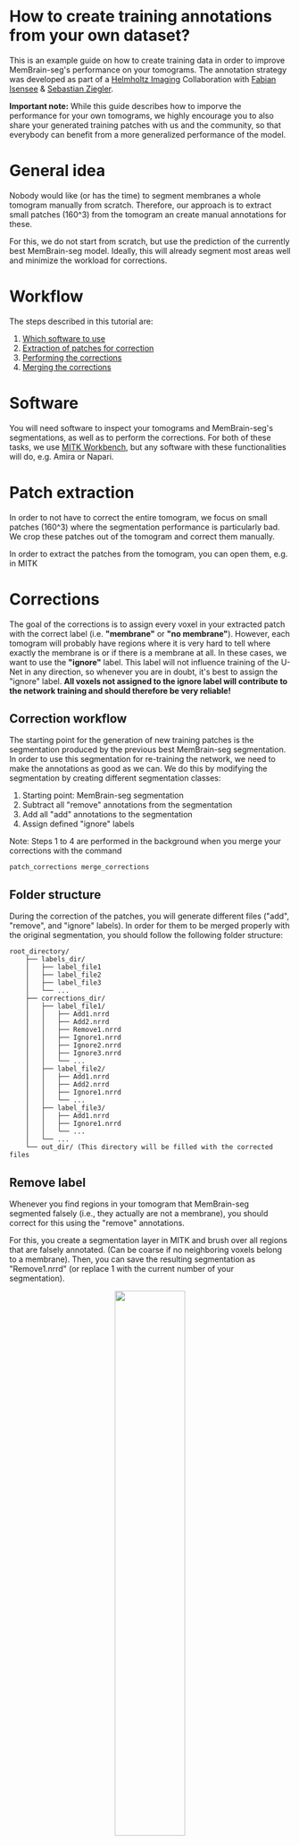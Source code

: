# How to create training annotations from your own dataset?

This is an example guide on how to create training data in order to improve MemBrain-seg's performance on your tomograms. 
The annotation strategy was developed as part of a [Helmholtz Imaging](https://helmholtz-imaging.de/) Collaboration with [Fabian Isensee](https://helmholtz-imaging.de/person/dr-rer-nat-fabian-isensee/) & [Sebastian Ziegler](https://modalities.helmholtz-imaging.de/expert/46).

**Important note:** While this guide describes how to imporve the performance for your own tomograms, we highly encourage you to also share your generated training patches with us and the community, so that everybody can benefit from a more generalized performance of the model.

# General idea
Nobody would like (or has the time) to segment membranes a whole tomogram manually from scratch. Therefore, our approach is to extract small patches (160^3) from the tomogram an create manual annotations for these.

For this, we do not start from scratch, but use the prediction of the currently best MemBrain-seg model. Ideally, this will already segment most areas well and minimize the workload for corrections.

# Workflow
The steps described in this tutorial are:

1. [Which software to use](#software)
2. [Extraction of patches for correction](#patch-extraction)
3. [Performing the corrections](#corrections)
4. [Merging the corrections](#merging-of-corrections)

# Software
You will need software to inspect your tomograms and MemBrain-seg's segmentations, as well as to perform the corrections. For both of these tasks, we use [MITK Workbench](https://docs.mitk.org/nightly/MITKWorkbenchManualPage.html), but any software with these functionalities will do, e.g. Amira or Napari.

# Patch extraction
In order to not have to correct the entire tomogram, we focus on small patches (160^3) where the segmentation performance is particularly bad. We crop these patches out of the tomogram and correct them manually.

In order to extract the patches from the tomogram, you can open them, e.g. in MITK

# Corrections
The goal of the corrections is to assign every voxel in your extracted patch with the correct label (i.e. **"membrane"** or **"no membrane"**). However, each tomogram will probably have regions where it is very hard to tell where exactly the membrane is or if there is a membrane at all. In these cases, we want to use the **"ignore"** label. This label will not influence training of the U-Net in any direction, so whenever you are in doubt, it's best to assign the "ignore" label. **All voxels not assigned to the ignore label will contribute to the network training and should therefore be very reliable!**

## Correction workflow
The starting point for the generation of new training patches is the segmentation produced by the previous best MemBrain-seg segmentation.  
In order to use this segmentation for re-training the network, we need to make the annotations as good as we can. We do this by modifying the segmentation by creating different segmentation classes:

1. Starting point: MemBrain-seg segmentation
2. Subtract all "remove" annotations from the segmentation
3. Add all "add" annotations to the segmentation
4. Assign defined "ignore" labels

Note: Steps 1 to 4 are performed in the background when you merge your corrections with the command 
```
patch_corrections merge_corrections
```

## Folder structure
During the correction of the patches, you will generate different files ("add", "remove", and "ignore" labels). In order for them to be merged properly with the original segmentation, you should follow the following folder structure:

```
root_directory/
    ├── labels_dir/
    │   ├── label_file1
    │   ├── label_file2
    │   ├── label_file3
    │   └── ...
    ├── corrections_dir/
    │   ├── label_file1/
    │   │   ├── Add1.nrrd
    │   │   ├── Add2.nrrd
    │   │   ├── Remove1.nrrd
    │   │   ├── Ignore1.nrrd
    │   │   ├── Ignore2.nrrd
    │   │   ├── Ignore3.nrrd
    │   │   └── ...
    │   ├── label_file2/
    │   │   ├── Add1.nrrd
    │   │   ├── Add2.nrrd
    │   │   ├── Ignore1.nrrd
    │   │   └── ...
    │   ├── label_file3/
    │   │   ├── Add1.nrrd
    │   │   ├── Ignore1.nrrd
    │   │   └── ...
    │   └── ...
    └── out_dir/ (This directory will be filled with the corrected files
```

## Remove label
Whenever you find regions in your tomogram that MemBrain-seg segmented falsely (i.e., they actually are not a membrane), you should correct for this using the "remove" annotations.

For this, you create a segmentation layer in MITK and brush over all regions that are falsely annotated. (Can be coarse if no neighboring voxels belong to a membrane). Then, you can save the resulting segmentation as "Remove1.nrrd" (or replace 1 with the current number of your segmentation).

<p align="center" width="100%">
    <img width="50%" src="https://user-images.githubusercontent.com/34575029/250078243-d49d27d1-0890-4837-a0a5-86aabba87d00.png">
</p>

## Add label
For the "add" annotations, you look for areas in your patch where MemBrain-seg did not segment a membrane, even though the membrane is clearly visible.  
In these regions, you can now accurately delineate where the membrane is, i.e. you assign all voxels belonging to a membrane to the "add" annotation.

Similarly to the "remove" label, you should save the resulting segmentation as "Add1.nrrd".

<p align="center" width="100%">
    <img width="50%" src="https://user-images.githubusercontent.com/34575029/250078228-6c6868fc-52d9-4885-89b4-b1958fc70a3f.png">
</p>

## Ignore label
The "ignore" annotation is used whenever you are not sure where exactly the membrane is or whether there is a membrane at all. In these cases, you can coarsely annotate these difficult regions. Thereby, you don't need to be very accurate and can coarsely capture the area.

Similarly to the "remove" and "add" label, you should save the resulting segmentation as "Ignore1.nrrd".

In the example below, one can see that the membrane should be closing somewhere, but it is not possible to exactly delineate where the membrane is going through. In these cases, it is best to assign the "ignore" label (purple)
<p align="center" width="100%">
    <img width="50%" src="https://user-images.githubusercontent.com/34575029/250078236-8f645295-0114-4dee-842f-14442c9961f2.png">
</p>

# Merging of corrections
Once you are done with all your corrections, you should check again that your saved corrections follow the [folder structure described above](#folder-structure).

Then, you can merge your corrections into training patches that can be used for re-training:

```
patch_corrections merge_corrections --labels-dir <path-to-your-labels-dir> --corrections-dir <path-to-your-corrections> --out-dir <out-directory>
```

Hereby, 
- "path-to-your-labels-dir" should be replaced with the folder that contains the labels of your extracted patches ("labels_dir" in above [folder structure](#folder-structure))
- "path-to-your-corrections" should be the folder containing all sub-folders for all patch corrections ("corrections_dir" in above [folder structure](#folder-structure))
- "out-directory" should be the folder where the merged corrections should be stored


<div style="justify-content: space-around;" align=center>
    <img style="vertical-align: middle; width: 35%;" src="https://user-images.githubusercontent.com/34575029/250343504-d8f11f76-7422-4085-854e-246ef9d90d89.gif">
    <img style="vertical-align: middle; width: 5%;" src="https://user-images.githubusercontent.com/34575029/250343549-4cc1fbaa-a642-4af2-a0b9-c82ac538af6d.png">
    <img style="vertical-align: middle; width: 35%;" src="https://user-images.githubusercontent.com/34575029/250343487-791513e9-0c01-4558-8c73-e58b8a9a0c7b.gif">
</div>